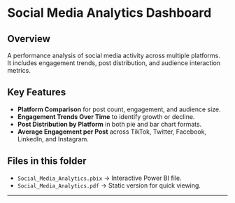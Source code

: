 # Social Media Analytics Dashboard

## Overview
A performance analysis of social media activity across multiple platforms.  
It includes engagement trends, post distribution, and audience interaction metrics.

## Key Features
- **Platform Comparison** for post count, engagement, and audience size.
- **Engagement Trends Over Time** to identify growth or decline.
- **Post Distribution by Platform** in both pie and bar chart formats.
- **Average Engagement per Post** across TikTok, Twitter, Facebook, LinkedIn, and Instagram.

## Files in this folder
- `Social_Media_Analytics.pbix` → Interactive Power BI file.
- `Social_Media_Analytics.pdf` → Static version for quick viewing.

---

